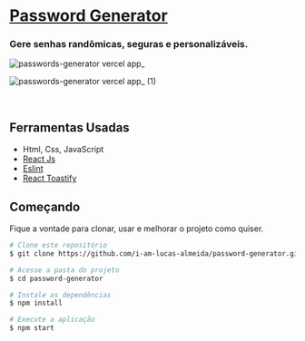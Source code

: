 # [Password Generator](https://passwords-generator.vercel.app/)

### Gere senhas randômicas, seguras e personalizáveis.

![passwords-generator vercel app_](https://user-images.githubusercontent.com/77863766/187518348-f4df2254-4aa1-47c4-9c20-5919161ed326.png)

![passwords-generator vercel app_ (1)](https://user-images.githubusercontent.com/77863766/187518291-eaf1388a-6815-4e2d-9b4b-9847b54e297e.png)

<br>

## Ferramentas Usadas

* Html, Css, JavaScript
* [React Js](https://pt-br.reactjs.org/)
* [Eslint](https://eslint.org/)
* [React Toastify](https://www.npmjs.com/package/react-toastify)
  

## Começando

Fique a vontade para clonar, usar e melhorar o projeto como quiser.

```bash
# Clone este repositório
$ git clone https://github.com/i-am-lucas-almeida/password-generator.git

# Acesse a pasta do projeto
$ cd password-generator

# Instale as dependências
$ npm install

# Execute a aplicação
$ npm start

```